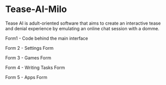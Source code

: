 # Tease-AI-Milo
Tease AI is adult-oriented software that aims to create an interactive tease and denial experience by emulating an online chat session with a domme.

Form1 - Code behind the main interface

Form 2 - Settings Form

Form 3 - Games Form

Form 4 - Writing Tasks Form

Form 5 - Apps Form
